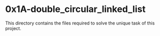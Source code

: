 # 0x1A-double_circular_linked_list
This directory contains the files required to solve the unique task of this project.
